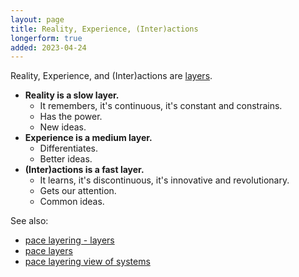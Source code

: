 ```yaml
---
layout: page
title: Reality, Experience, (Inter)actions
longerform: true
added: 2023-04-24
---
```


Reality, Experience, and (Inter)actions are [layers](/layers/).

- **Reality is a slow layer.**
	- It remembers, it's continuous, it's constant and constrains.
	- Has the power.
	- New ideas.
- **Experience is a medium layer.**
	- Differentiates.
	- Better ideas.
- **(Inter)actions is a fast layer.**
	- It learns, it's discontinuous, it's innovative and revolutionary.
	- Gets our attention.
	- Common ideas.

See also:

- [pace layering - layers](/notes/systems-thinking/pace%20layering%20-%20layers.jpg)
- [pace layers](/notes/systems-thinking/pace%20layering.jpg)
- [pace layering view of systems](/notes/systems-thinking/pace-layered%20view%20of%20systems.jpg)
